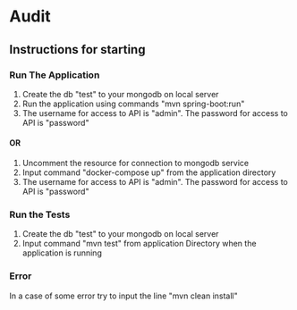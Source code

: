 # Audit
## Instructions for starting
### Run The Application

1) Create the db "test" to your mongodb on local server
2) Run the application using commands "mvn spring-boot:run"
3) The username for access to API is "admin". The password for access to API is "password"

#### OR 

1) Uncomment the resource for connection to mongodb service
2) Input command "docker-compose up" from the application directory
3) The username for access to API is "admin". The password for access to API is "password"

### Run the Tests
1) Create the db "test" to your mongodb on local server
2) Input command "mvn test" from application Directory when the application is running

### Error

In a case of some error try to input the line "mvn clean install"
